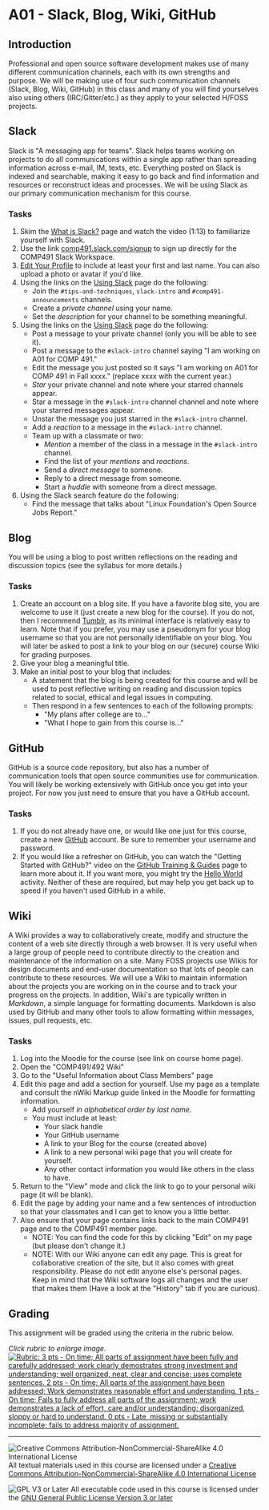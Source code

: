 # A01 - Slack, Blog, Wiki, GitHub

## Introduction
Professional and open source software development makes use of many different communication channels, each with its own strengths and purpose. We will be making use of four such communication channels (Slack, Blog, Wiki, GitHub) in this class and many of you will find yourselves also using others (IRC/Gitter/etc.) as they apply to your selected H/FOSS projects.

## Slack

Slack is "A messaging app for teams". Slack helps teams working on projects to do all communications within a single app rather than spreading information across e-mail, IM, texts, etc. Everything posted on Slack is indexed and searchable, making it easy to go back and find information and resources or reconstruct ideas and processes.  We will be using Slack as our primary communication mechanism for this course.

### Tasks

1. Skim the [What is Slack?](https://get.slack.help/hc/en-us/articles/115004071768-What-is-Slack-) page and watch the video (1:13) to familiarize yourself with Slack.
2. Use the link [comp491.slack.com/signup](https://comp491.slack.com/signup) to sign up directly for the COMP491 Slack Workspace.
3. [Edit Your Profile](https://get.slack.help/hc/en-us/articles/204092246-Edit-your-profile) to include at least your first and last name. You can also upload a photo or avatar if you'd like.
4. Using the links on the [Using Slack](https://get.slack.help/hc/en-us/categories/200111606) page do the following:
   - Join the `#tips-and-techniques`, `slack-intro` and `#comp491-announcements` channels.
   - Create a *private channel* using your name.
   - Set the *description* for your channel to be something meaningful.
5. Using the links on the [Using Slack](https://get.slack.help/hc/en-us/categories/200111606) page do the following:
   - Post a message to your private channel (only you will be able to see it).
   - Post a message to the `#slack-intro` channel saying "I am working on A01 for COMP 491."
   - Edit the message you just posted so it says "I am working on A01 for COMP 491 in Fall xxxx." (replace xxxx with the current year.)
   - *Star* your private channel and note where your starred channels appear.
   - Star a message in the `#slack-intro` channel channel and note where your starred messages appear.
   - Unstar the message you just starred in the `#slack-intro` channel.
   - Add a *reaction* to a message in the `#slack-intro` channel.
   - Team up with a classmate or two:
     - *Mention* a member of the class in a message in the `#slack-intro` channel.
     - Find the list of your *mentions* and *reactions*.
     - Send a *direct message* to someone.
     - Reply to a direct message from someone.
     - Start a *huddle* with someone from a direct message.
6. Using the Slack search feature do the following:
   - Find the message that talks about "Linux Foundation's Open Source Jobs Report."

## Blog

You will be using a blog to post written reflections on the reading and discussion topics (see the syllabus for more details.)

### Tasks

1. Create an account on a blog site. If you have a favorite blog site, you are welcome to use it (just create a new blog for the course). If you do not, then I recommend [Tumblr](https://www.tumblr.com/), as its minimal interface is relatively easy to learn. Note that if you prefer, you may use a pseudonym for your blog username so that you are not personally identifiable on your blog. You will later be asked to post a link to your blog on our (secure) course Wiki for grading purposes.
2. Give your blog a meaningful title.
3. Make an initial post to your blog that includes:
   - A statement that the blog is being created for this course and will be used to post reflective writing on reading and discussion topics related to social, ethical and legal issues in computing.
   - Then respond in a few sentences to each of the following prompts:
     - "My plans after college are to..."
     - "What I hope to gain from this course is..."

## GitHub

   GitHub is a source code repository, but also has a number of communication tools that open source communities use for communication. You will likely be working extensively with GitHub once you get into your project. For now you just need to ensure that you have a GitHub account.

### Tasks

   1. If you do not already have one, or would like one just for this course, create a new [GitHub](https://github.com/) account.  Be sure to remember your username and password.
   2. If you would like a refresher on GitHub, you can watch the "Getting Started with GitHub?" video on the [GitHub Training & Guides](https://www.youtube.com/githubguides) page to learn more about it.  If you want more, you might try the [Hello World](https://guides.github.com/activities/hello-world/) activity. Neither of these are required, but may help you get back up to speed if you haven't used GitHub in a while.

## Wiki

A Wiki provides a way to collaboratively create, modify and structure the content of a web site directly through a web browser. It is very useful when a large group of people need to contribute directly to the creation and maintenance of the information on a site. Many FOSS projects use Wikis for design documents and end-user documentation so that lots of people can contribute to these resources. We will use a Wiki to maintain information about the projects you are working on in the course and to track your progress on the projects.  In addition, Wiki's are typically written in *Markdown*, a simple language for formatting documents. Markdown is also used by GitHub and many other tools to allow formatting within messages, issues, pull requests, etc.

### Tasks

1. Log into the Moodle for the course (see link on course home page).
2. Open the "COMP491/492 Wiki"
3. Go to the "Useful Information about Class Members" page
4. Edit this page and add a section for yourself. Use my page as a template and consult the nWiki Markup guide linked in the Moodle for formatting information.
   - Add yourself *in alphabetical order by last name*.
   - You must include at least:
     - Your slack handle
     - Your GitHub username
     - A link to your Blog for the course (created above)
     - A link to a new personal wiki page that you will create for yourself.
     - Any other contact information you would like others in the class to have.
5. Return to the "View" mode and click the link to go to your personal wiki page (it will be blank).
6. Edit the page by adding your name and a few sentences of introduction so that your classmates and I can get to know you a little better.
7. Also ensure that your page contains links back to the main COMP491 page and to the COMP491 member page.
   - NOTE: You can find the code for this by clicking "Edit" on my page (but please don't change it.)
   - NOTE: With our Wiki anyone can edit any page. This is great for collaborative creation of the site, but it also comes with great responsibility. Please do not edit anyone else's personal pages. Keep in mind that the Wiki software logs all changes and the user that makes them (Have a look at the "History" tab if you are curious).

## Grading

This assignment will be graded using the criteria in the rubric below.

_Click rubric to enlarge image._<br>
[![Rubric: 3 pts - On time; All parts of assignment have been fully and carefully addressed; work clearly demostrates strong investment and understanding; well organized, neat, clear and concise; uses complete sentences. 2 pts - On time; All parts of the assignment have been addressed; Work demonstrates reasonable effort and understanding. 1 pts - On time; Fails to fully address all parts of the assignment; work demonstrates a lack of effort, care and/or understanding; disorganized, sloppy or hard to understand. 0 pts - Late, missing or substantially incomplete; fails to address majority of assignment.](images/Activity-Rubric.jpg)](images/Activity-Rubric.jpg)

---

![Creative Commons Attribution-NonCommercial-ShareAlike 4.0 International License](https://i.creativecommons.org/l/by-nc-sa/4.0/88x31.png "Creative Commons Attribution-NonCommercial-ShareAlike 4.0 International License") All textual materials used in this course are licensed under a [Creative Commons Attribution-NonCommercial-ShareAlike 4.0 International License](http://creativecommons.org/licenses/by-nc-sa/4.0/)

![GPL V3 or Later](https://www.gnu.org/graphics/gplv3-or-later-sm.png "GPL V3 or later") All executable code used in this course is licensed under the [GNU General Public License Version 3 or later](https://www.gnu.org/licenses/gpl.txt)
